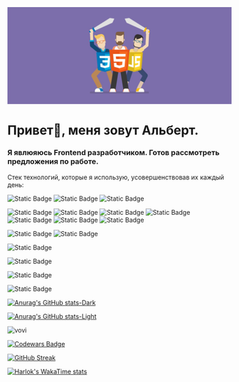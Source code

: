 
!['Header](https://github.com/Ddyadz01/Ddyadz01/blob/main/assets/Desktop_241207_1939.jpg)

<h1>Привет👋, меня зовут Альберт.</h1>
<h3>Я явлюяюсь Frontend разработчиком. Готов рассмотреть предложения по работе.</h3>

Стек технологий, которые я использую, усовершенствовав их каждый день:

![Static Badge](https://img.shields.io/badge/-html-4d46bf?style=for-the-badge&logo=html5)
![Static Badge](https://img.shields.io/badge/-CSS-4d46bf?style=for-the-badge&logo=CSS3)
![Static Badge](https://img.shields.io/badge/-javascript-4d46bf?style=for-the-badge&logo=javascript)


![Static Badge](https://img.shields.io/badge/-Vite-4d46bf?style=for-the-badge&logo=vite)
![Static Badge](https://img.shields.io/badge/-React-4d46bf?style=for-the-badge&logo=react)
![Static Badge](https://img.shields.io/badge/-Redux-4d46bf?style=for-the-badge&logo=Redux)
![Static Badge](https://img.shields.io/badge/-axios-4d46bf?style=for-the-badge&logo=axios)
![Static Badge](https://img.shields.io/badge/-React%20Query%20|%20Tanstack%20Query-4d46bf?style=for-the-badge&logo=ReactQuery)
![Static Badge](https://img.shields.io/badge/-React%20Hook%20Form-4d46bf?style=for-the-badge&logo=ReactHookForm)
![Static Badge](https://img.shields.io/badge/-React%20Router-4d46bf?style=for-the-badge&logo=reactrouter)



![Static Badge](https://img.shields.io/badge/-Sass-4d46bf?style=for-the-badge&logo=sass)
![Static Badge](https://img.shields.io/badge/-Tailwind%20css-4d46bf?style=for-the-badge&logo=tailwindcss)

![Static Badge](https://img.shields.io/badge/-Lucide-4d46bf?style=for-the-badge&logo=lucide)

![Static Badge](https://img.shields.io/badge/-MongoDB-4d46bf?style=for-the-badge&logo=mongodb)

![Static Badge](https://img.shields.io/badge/-Github-4d46bf?style=for-the-badge&logo=Github)

![Static Badge](https://img.shields.io/badge/-Webstorm-4d46bf?style=for-the-badge&logo=webstorm)

 <!-- Темная тема -->
[![Anurag's GitHub stats-Dark](https://github-readme-stats.vercel.app/api?username=ddyadz01&show_icons=true&locale=ru&count_private=true&bg_color=0a0a0a&title_color=4d46bf&border_color=4d46bf&custom_title=Моя%20статистика%20Github:&text_color=4d46bf&icon_color=4d46bf)](https://github.com/ddyadz01/github-readme-stats#gh-dark-mode-only)

 <!-- Светлая тема -->
[![Anurag's GitHub stats-Light](https://github-readme-stats.vercel.app/api?username=ddyadz01&show_owner=true&show_icons=true&bg_color=4d46bf&hide_border=true&custom_title=Моя%20статистика%20Github:&text_color=fff&icon_color=fff&title_color=fff)](https://github.com/anuraghazra/github-readme-stats#gh-light-mode-only)

<img src="https://github-readme-stats.vercel.app/api/top-langs?username=ddyadz01&show_icons=true&locale=ru&theme=light" alt="vovi" />

[![Codewars Badge](https://www.codewars.com/users/Ddyadz01/badges/large)](https://www.codewars.com/users/Ddyadz01)

[![GitHub Streak](https://streak-stats.demolab.com?user=Ddyadz01&theme=github-light&hide_border=true&locale=ru)](https://git.io/streak-stats)

[![Harlok's WakaTime stats](https://github-readme-stats.vercel.app/api/wakatime?username=ddyadz01)](https://github.com/anuraghazra/github-readme-stats)

<!-- [![Readme Card](https://github-readme-stats.vercel.app/api/pin/?username=ddyadz01&repo=domit-tut)](https://github.com/ddyadz01/domit-tut) -->
